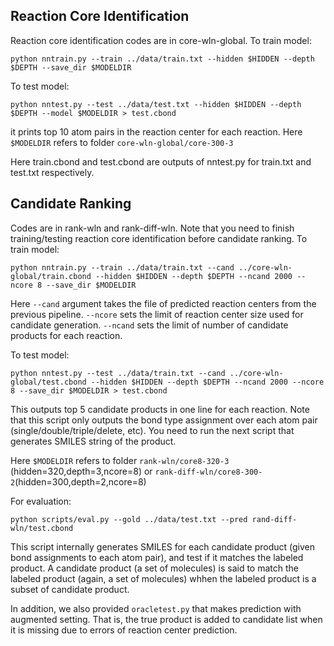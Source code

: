 ## Reaction Core Identification

Reaction core identification codes are in core-wln-global. To train model:
```
python nntrain.py --train ../data/train.txt --hidden $HIDDEN --depth $DEPTH --save_dir $MODELDIR
```

To test model:
```
python nntest.py --test ../data/test.txt --hidden $HIDDEN --depth $DEPTH --model $MODELDIR > test.cbond
```
it prints top 10 atom pairs in the reaction center for each reaction. Here `$MODELDIR` refers to folder `core-wln-global/core-300-3`

Here train.cbond and test.cbond are outputs of nntest.py for train.txt and test.txt respectively.

## Candidate Ranking

Codes are in rank-wln and rank-diff-wln. Note that you need to finish training/testing reaction core identification before candidate ranking.
To train model:
```
python nntrain.py --train ../data/train.txt --cand ../core-wln-global/train.cbond --hidden $HIDDEN --depth $DEPTH --ncand 2000 --ncore 8 --save_dir $MODELDIR
```
Here `--cand` argument takes the file of predicted reaction centers from the previous pipeline. 
`--ncore` sets the limit of reaction center size used for candidate generation.
`--ncand` sets the limit of number of candidate products for each reaction.

To test model:
```
python nntest.py --test ../data/train.txt --cand ../core-wln-global/test.cbond --hidden $HIDDEN --depth $DEPTH --ncand 2000 --ncore 8 --save_dir $MODELDIR > test.cbond
```
This outputs top 5 candidate products in one line for each reaction. Note that this script only outputs the bond type assignment
over each atom pair (single/double/triple/delete, etc). You need to run the next script that generates SMILES string of the product.

Here `$MODELDIR` refers to folder `rank-wln/core8-320-3` (hidden=320,depth=3,ncore=8) or `rank-diff-wln/core8-300-2`(hidden=300,depth=2,ncore=8)

For evaluation:
```
python scripts/eval.py --gold ../data/test.txt --pred rand-diff-wln/test.cbond
```
This script internally generates SMILES for each candidate product (given bond assignments to each atom pair), and test if it matches the labeled product.
A candidate product (a set of molecules) is said to match the labeled product (again, a set of molecules) whhen the labeled product is a subset of candidate product.

In addition, we also provided `oracletest.py` that makes prediction with augmented setting. That is, the true product is added to candidate list when it is missing due to errors of reaction center prediction.
